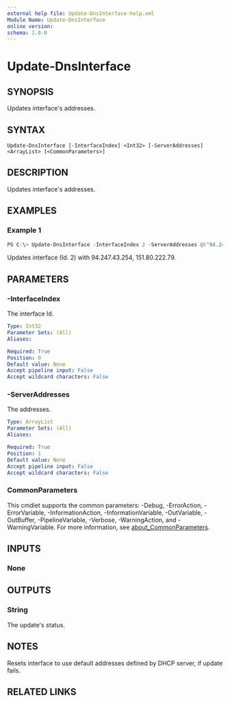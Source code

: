 ```yaml
---
external help file: Update-DnsInterface-help.xml
Module Name: Update-DnsInterface
online version:
schema: 2.0.0
---
```


# Update-DnsInterface

## SYNOPSIS
Updates interface's addresses.

## SYNTAX

```
Update-DnsInterface [-InterfaceIndex] <Int32> [-ServerAddresses] <ArrayList> [<CommonParameters>]
```

## DESCRIPTION
Updates interface's addresses.

## EXAMPLES

### Example 1
```powershell
PS C:\> Update-DnsInterface -InterfaceIndex 2 -ServerAddresses @("94.247.43.254", "151.80.222.79")
```

Updates interface (Id. 2) with 94.247.43.254, 151.80.222.79.

## PARAMETERS

### -InterfaceIndex
The interface Id.

```yaml
Type: Int32
Parameter Sets: (All)
Aliases:

Required: True
Position: 0
Default value: None
Accept pipeline input: False
Accept wildcard characters: False
```

### -ServerAddresses
The addresses.

```yaml
Type: ArrayList
Parameter Sets: (All)
Aliases:

Required: True
Position: 1
Default value: None
Accept pipeline input: False
Accept wildcard characters: False
```

### CommonParameters
This cmdlet supports the common parameters: -Debug, -ErrorAction, -ErrorVariable, -InformationAction, -InformationVariable, -OutVariable, -OutBuffer, -PipelineVariable, -Verbose, -WarningAction, and -WarningVariable. For more information, see [about_CommonParameters](http://go.microsoft.com/fwlink/?LinkID=113216).

## INPUTS

### None

## OUTPUTS

### String
The update's status.

## NOTES

Resets interface to use default addresses defined by DHCP server, if update fails.

## RELATED LINKS
